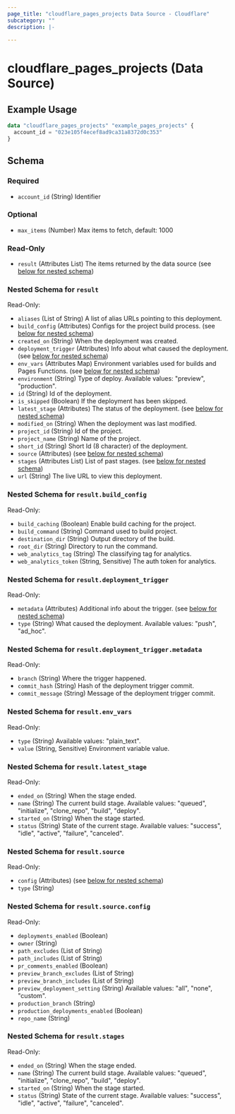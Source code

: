 ```yaml
---
page_title: "cloudflare_pages_projects Data Source - Cloudflare"
subcategory: ""
description: |-
  
---
```


# cloudflare_pages_projects (Data Source)



## Example Usage

```terraform
data "cloudflare_pages_projects" "example_pages_projects" {
  account_id = "023e105f4ecef8ad9ca31a8372d0c353"
}
```

<!-- schema generated by tfplugindocs -->
## Schema

### Required

- `account_id` (String) Identifier

### Optional

- `max_items` (Number) Max items to fetch, default: 1000

### Read-Only

- `result` (Attributes List) The items returned by the data source (see [below for nested schema](#nestedatt--result))

<a id="nestedatt--result"></a>
### Nested Schema for `result`

Read-Only:

- `aliases` (List of String) A list of alias URLs pointing to this deployment.
- `build_config` (Attributes) Configs for the project build process. (see [below for nested schema](#nestedatt--result--build_config))
- `created_on` (String) When the deployment was created.
- `deployment_trigger` (Attributes) Info about what caused the deployment. (see [below for nested schema](#nestedatt--result--deployment_trigger))
- `env_vars` (Attributes Map) Environment variables used for builds and Pages Functions. (see [below for nested schema](#nestedatt--result--env_vars))
- `environment` (String) Type of deploy.
Available values: "preview", "production".
- `id` (String) Id of the deployment.
- `is_skipped` (Boolean) If the deployment has been skipped.
- `latest_stage` (Attributes) The status of the deployment. (see [below for nested schema](#nestedatt--result--latest_stage))
- `modified_on` (String) When the deployment was last modified.
- `project_id` (String) Id of the project.
- `project_name` (String) Name of the project.
- `short_id` (String) Short Id (8 character) of the deployment.
- `source` (Attributes) (see [below for nested schema](#nestedatt--result--source))
- `stages` (Attributes List) List of past stages. (see [below for nested schema](#nestedatt--result--stages))
- `url` (String) The live URL to view this deployment.

<a id="nestedatt--result--build_config"></a>
### Nested Schema for `result.build_config`

Read-Only:

- `build_caching` (Boolean) Enable build caching for the project.
- `build_command` (String) Command used to build project.
- `destination_dir` (String) Output directory of the build.
- `root_dir` (String) Directory to run the command.
- `web_analytics_tag` (String) The classifying tag for analytics.
- `web_analytics_token` (String, Sensitive) The auth token for analytics.


<a id="nestedatt--result--deployment_trigger"></a>
### Nested Schema for `result.deployment_trigger`

Read-Only:

- `metadata` (Attributes) Additional info about the trigger. (see [below for nested schema](#nestedatt--result--deployment_trigger--metadata))
- `type` (String) What caused the deployment.
Available values: "push", "ad_hoc".

<a id="nestedatt--result--deployment_trigger--metadata"></a>
### Nested Schema for `result.deployment_trigger.metadata`

Read-Only:

- `branch` (String) Where the trigger happened.
- `commit_hash` (String) Hash of the deployment trigger commit.
- `commit_message` (String) Message of the deployment trigger commit.



<a id="nestedatt--result--env_vars"></a>
### Nested Schema for `result.env_vars`

Read-Only:

- `type` (String) Available values: "plain_text".
- `value` (String, Sensitive) Environment variable value.


<a id="nestedatt--result--latest_stage"></a>
### Nested Schema for `result.latest_stage`

Read-Only:

- `ended_on` (String) When the stage ended.
- `name` (String) The current build stage.
Available values: "queued", "initialize", "clone_repo", "build", "deploy".
- `started_on` (String) When the stage started.
- `status` (String) State of the current stage.
Available values: "success", "idle", "active", "failure", "canceled".


<a id="nestedatt--result--source"></a>
### Nested Schema for `result.source`

Read-Only:

- `config` (Attributes) (see [below for nested schema](#nestedatt--result--source--config))
- `type` (String)

<a id="nestedatt--result--source--config"></a>
### Nested Schema for `result.source.config`

Read-Only:

- `deployments_enabled` (Boolean)
- `owner` (String)
- `path_excludes` (List of String)
- `path_includes` (List of String)
- `pr_comments_enabled` (Boolean)
- `preview_branch_excludes` (List of String)
- `preview_branch_includes` (List of String)
- `preview_deployment_setting` (String) Available values: "all", "none", "custom".
- `production_branch` (String)
- `production_deployments_enabled` (Boolean)
- `repo_name` (String)



<a id="nestedatt--result--stages"></a>
### Nested Schema for `result.stages`

Read-Only:

- `ended_on` (String) When the stage ended.
- `name` (String) The current build stage.
Available values: "queued", "initialize", "clone_repo", "build", "deploy".
- `started_on` (String) When the stage started.
- `status` (String) State of the current stage.
Available values: "success", "idle", "active", "failure", "canceled".


